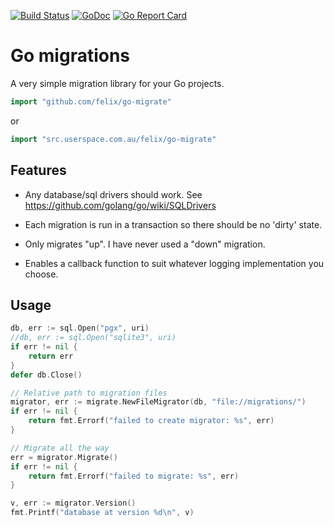 [![Build Status](https://travis-ci.org/felix/go-migrate.svg)](https://travis-ci.org/felix/go-migrate)
[![GoDoc](https://godoc.org/github.com/felix/go-migrate?status.svg)](http://godoc.org/github.com/felix/go-migrate)
[![Go Report Card](https://goreportcard.com/badge/github.com/felix/go-migrate)](https://goreportcard.com/report/github.com/felix/go-migrate)

# Go migrations

A very simple migration library for your Go projects.

```go
import "github.com/felix/go-migrate"
```

or

```go
import "src.userspace.com.au/felix/go-migrate"
```

## Features

- Any database/sql drivers should work. See https://github.com/golang/go/wiki/SQLDrivers

- Each migration is run in a transaction so there should be no 'dirty' state.

- Only migrates "up". I have never used a "down" migration.

- Enables a callback function to suit whatever logging implementation you choose.

## Usage

```go
db, err := sql.Open("pgx", uri)
//db, err := sql.Open("sqlite3", uri)
if err != nil {
    return err
}
defer db.Close()

// Relative path to migration files
migrator, err := migrate.NewFileMigrator(db, "file://migrations/")
if err != nil {
    return fmt.Errorf("failed to create migrator: %s", err)
}

// Migrate all the way
err = migrator.Migrate()
if err != nil {
    return fmt.Errorf("failed to migrate: %s", err)
}

v, err := migrator.Version()
fmt.Printf("database at version %d\n", v)
```

